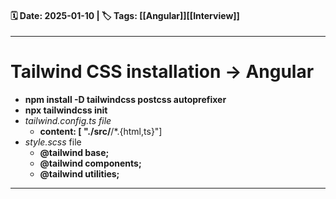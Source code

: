 #### 🗓️ Date: 2025-01-10 | 🏷️ Tags: [[Angular]][[Interview]]
---
# Tailwind CSS installation -> Angular

- **npm install -D tailwindcss postcss autoprefixer**
- **npx tailwindcss init**
-  *tailwind.config.ts file*
	- **content: [ "./src/**/*.{html,ts}"]
- *style.scss* file
	- **@tailwind base;**
	- **@tailwind components;**
	- **@tailwind utilities;**
---



